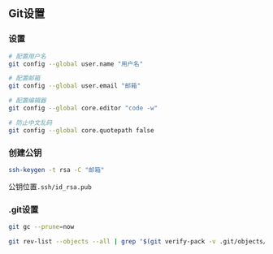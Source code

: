 <!--
 * @Description: 
 * @Version: 1.0
 * @Author: DaLao
 * @Email: dalao@xxx.com
 * @Date: 2021-03-17 17:59:27
 * @LastEditors: DaLao
 * @LastEditTime: 2022-07-03 19:51:38
-->

## Git设置


### 设置


```sh
# 配置用户名
git config --global user.name "用户名"

# 配置邮箱
git config --global user.email "邮箱"

# 配置编辑器
git config --global core.editor "code -w"

# 防止中文乱码
git config --global core.quotepath false
```



### 创建公钥

```sh
ssh-keygen -t rsa -C "邮箱"
```

公钥位置`.ssh/id_rsa.pub`



### .git设置


```sh
git gc --prune=now

git rev-list --objects --all | grep "$(git verify-pack -v .git/objects/pack/*.idx | sort -k 3 -n | tail -5 | awk '{print$1}')"
```
